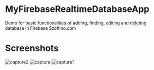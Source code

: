 # MyFirebaseRealtimeDatabaseApp
Demo for basic functionalities of adding, finding, editing and deleting database in Firebase $zoftino.com

# Screenshots

![capture2](https://user-images.githubusercontent.com/39722379/46901766-7b84d100-cee3-11e8-8650-8aee769a7417.PNG)
![capture](https://user-images.githubusercontent.com/39722379/46901764-7aec3a80-cee3-11e8-8a0e-cd6b5dc71fe9.PNG)
![capture1](https://user-images.githubusercontent.com/39722379/46901765-7b84d100-cee3-11e8-854d-2cddedfc223f.PNG)
